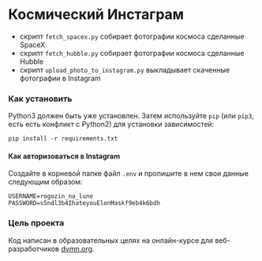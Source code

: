 # Космический Инстаграм

* скрипт ```fetch_spacex.py``` собирает фотографии космоса сделанные SpaceX
* скрипт ```fetch_hubble.py``` собирает фотографии космоса сделанные Hubble
* скрипт ```upload_photo_to_instagram.py``` выкладывает скаченные фотографии в Instagram

### Как установить

Python3 должен быть уже установлен. 
Затем используйте `pip` (или `pip3`, есть есть конфликт с Python2) для установки зависимостей:
```
pip install -r requirements.txt
```


#### Как авторизоваться в Instagram
  
  
 Создайте в корневой папке файл ```.env``` и пропишите в нем свои данные следующим образом:  
 ```
 USERNAME=rogozin_na_lune
 PASSWORD=s5ndl3b4IhateyouElonMaskf9eb4k6bdh
 ``` 

### Цель проекта

Код написан в образовательных целях на онлайн-курсе для веб-разработчиков [dvmn.org](https://dvmn.org/).